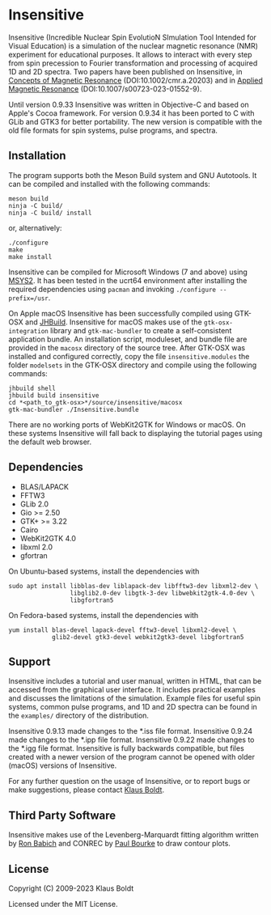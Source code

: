 # Insensitive

Insensitive (Incredible Nuclear Spin EvolutioN SImulation Tool Intended for 
Visual Education) is a simulation of the nuclear magnetic resonance (NMR)
experiment for educational purposes. It allows to interact with every step 
from spin precession to Fourier transformation and processing of acquired 1D 
and 2D spectra. Two papers have been published on Insensitive, in [Concepts of 
Magnetic Resonance](https://onlinelibrary.wiley.com/doi/full/10.1002/cmr.a.20203)
(DOI:10.1002/cmr.a.20203) and in [Applied Magnetic Resonance](https://doi.org/10.1007/s00723-023-01552-9) 
(DOI:10.1007/s00723-023-01552-9).

Until version 0.9.33 Insensitive was written in Objective-C and based on 
Apple's Cocoa framework. For version 0.9.34 it has been ported to C with GLib
and GTK3 for better portability. The new version is compatible with the old
file formats for spin systems, pulse programs, and spectra.

## Installation

The program supports both the Meson Build system and GNU Autotools. It can be 
compiled and installed with the following commands:

```
meson build
ninja -C build/
ninja -C build/ install
```

or, alternatively:

```
./configure
make
make install
```

Insensitive can be compiled for Microsoft Windows (7 and above) using 
[MSYS2](https://www.msys2.org/). It has been tested in the ucrt64 environment 
after installing the required dependencies using `pacman` and invoking 
`./configure --prefix=/usr`.

On Apple macOS Insensitive has been successfully compiled using GTK-OSX and 
[JHBuild](https://wiki.gnome.org/Projects/GTK/OSX/Building). Insensitive for
macOS makes use of the `gtk-osx-integration` library and `gtk-mac-bundler`
to create a self-consistent application bundle. An installation script,
moduleset, and bundle file are provided in the `macosx` directory of the
source tree. After GTK-OSX was installed and configured correctly, copy the 
file `insensitive.modules` the folder `modelsets` in the GTK-OSX directory
and compile using the following commands:

```
jhbuild shell
jhbuild build insensitive
cd *<path_to_gtk-osx>*/source/insensitive/macosx
gtk-mac-bundler ./Insensitive.bundle
```

There are no working ports of WebKit2GTK for Windows or macOS. On these
systems Insensitive will fall back to displaying the tutorial pages using
the default web browser.


## Dependencies

- BLAS/LAPACK
- FFTW3
- GLib 2.0
- Gio >= 2.50
- GTK+ >= 3.22
- Cairo
- WebKit2GTK 4.0
- libxml 2.0
- gfortran

On Ubuntu-based systems, install the dependencies with

```
sudo apt install libblas-dev liblapack-dev libfftw3-dev libxml2-dev \
                 libglib2.0-dev libgtk-3-dev libwebkit2gtk-4.0-dev \
                 libgfortran5
```

On Fedora-based systems, install the dependencies with

```
yum install blas-devel lapack-devel fftw3-devel libxml2-devel \
            glib2-devel gtk3-devel webkit2gtk3-devel libgfortran5
```

## Support

Insensitive includes a tutorial and user manual, written in HTML, that can be 
accessed from the graphical user interface. It includes practical examples and
discusses the limitations of the simulation. Example files for useful spin
systems, common pulse programs, and 1D and 2D spectra can be found in the
`examples/` directory of the distribution. 

Insensitive 0.9.13 made changes to the *.iss file format. Insensitive 0.9.24
made changes to the *.ipp file format. Insensitive 0.9.22 made changes to the
*.igg file format. Insensitive is fully backwards compatible, but files created 
with a newer version of the program cannot be opened with older (macOS) 
versions of Insensitive.

For any further question on the usage of Insensitive, or to report bugs or 
make suggestions, please contact [Klaus Boldt](mailto:klaus.boldt@uni-rostock.de).

## Third Party Software

Insensitive makes use of the Levenberg-Marquardt fitting algorithm written by 
[Ron Babich](https://gist.github.com/rbabich/3539146/) and CONREC by 
[Paul Bourke](http://paulbourke.net/papers/conrec/) to draw contour plots.

## License

Copyright (C) 2009-2023 Klaus Boldt

Licensed under the MIT License.
